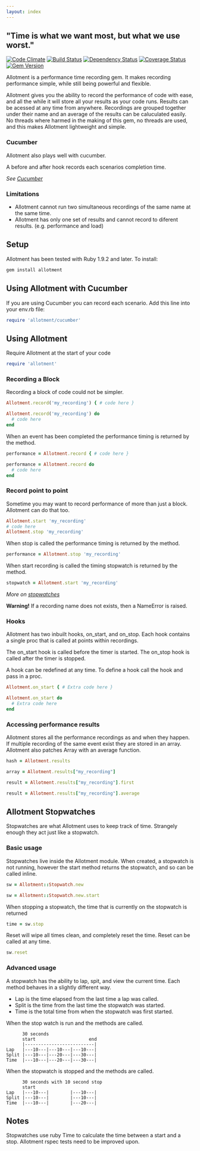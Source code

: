 ```yaml
---
layout: index
---
```



## "Time is what we want most, but what we use worst."

[![Code Climate](https://codeclimate.com/github/benSlaughter/allotment.png)](https://codeclimate.com/github/benSlaughter/allotment)
[![Build Status](https://travis-ci.org/benSlaughter/allotment.png?branch=master)](https://travis-ci.org/benSlaughter/allotment)
[![Dependency Status](https://gemnasium.com/benSlaughter/allotment.png)](https://gemnasium.com/benSlaughter/allotment)
[![Coverage Status](https://coveralls.io/repos/benSlaughter/allotment/badge.png?branch=master)](https://coveralls.io/r/benSlaughter/allotment)
[![Gem Version](https://badge.fury.io/rb/allotment.png)](http://badge.fury.io/rb/allotment)

Allotment is a performance time recording gem.
It makes recording performance simple, while still being powerful and flexible.

Allotment gives you the ability to record the performance of code with ease, and all the while it will store all your results as your code runs.
Results can be acessed at any time from anywhere.
Recordings are grouped together under their name and an average of the results can be caluculated easily.
No threads where harmed in the making of this gem, no threads are used, and this makes Allotment lightweight and simple.

### Cucumber

Allotment also plays well with cucumber.

A before and after hook records each scenarios completion time.

_See [Cucumber](#using-allotment-with-cucumber)_

### Limitations

* Allotment cannot run two simultaneous recordings of the same name at the same time.
* Allotment has only one set of results and cannot record to diferent results. (e.g. performance and load)

## Setup

Allotment has been tested with Ruby 1.9.2 and later.
To install:

```bash
gem install allotment
```

## Using Allotment with Cucumber

If you are using Cucumber you can record each scenario.
Add this line into your env.rb file:

```ruby
require 'allotment/cucumber'
```

## Using Allotment

Require Allotment at the start of your code

```ruby
require 'allotment'
```

### Recording a Block
Recording a block of code could not be simpler.

```ruby
Allotment.record('my_recording') { # code here }
```
```ruby
Allotment.record('my_recording') do
  # code here
end
```

When an event has been completed the performance timing is returned by the method.

```ruby
performance = Allotment.record { # code here }
```
```ruby
performance = Allotment.record do
  # code here
end
```

### Record point to point

Sometime you may want to record performance of more than just a block.
Allotment can do that too.

```ruby
Allotment.start 'my_recording'
# code here
Allotment.stop 'my_recording'
```

When stop is called the performance timing is returned by the method.

```ruby
performance = Allotment.stop 'my_recording'
```

When start recording is called the timing stopwatch is returned by the method.

```ruby
stopwatch = Allotment.start 'my_recording'
```

_More on [stopwatches](#allotment-stopwatches)_

**Warning!** If a recording name does not exists, then a NameError is raised.

### Hooks

Allotment has two inbuilt hooks, on_start, and on_stop.
Each hook contains a single proc that is called at points within recordings.

The on_start hook is called before the timer is started.
The on_stop hook is called after the timer is stopped.

A hook can be redefined at any time.
To define a hook call the hook and pass in a proc.

```ruby
Allotment.on_start { # Extra code here }
```
```ruby
Allotment.on_start do
  # Extra code here
end
```

### Accessing performance results

Allotment stores all the performance recordings as and when they happen.
If multiple recording of the same event exist they are stored in an array.
Allotment also patches Array with an average function.

```ruby
hash = Allotment.results
```
```ruby
array = Allotment.results["my_recording"]
```
```ruby
result = Allotment.results["my_recording"].first
```
```ruby
result = Allotment.results["my_recording"].average
```

## Allotment Stopwatches

Stopwatches are what Allotment uses to keep track of time.
Strangely enough they act just like a stopwatch.

### Basic usage

Stopwatches live inside the Allotment module.
When created, a stopwatch is not running, however the start method returns the stopwatch, and so can be called inline.

```ruby
sw = Allotment::Stopwatch.new
```
```ruby
sw = Allotment::Stopwatch.new.start
```

When stopping a stopwatch, the time that is currently on the stopwatch is returned

```ruby
time = sw.stop
```

Reset will wipe all times clean, and completely reset the time.
Reset can be called at any time.

```ruby
sw.reset
```

### Advanced usage

A stopwatch has the ability to lap, spit, and view the current time.
Each method behaves in a slightly different way.
 * Lap is the time elapsed from the last time a lap was called.
 * Split is the time from the last time the stopwatch was started.
 * Time is the total time from when the stopwatch was first started.

When the stop watch is run and the methods are called.

```
      30 seconds
      start                    end
      |--------------------------|
Lap   |---10---|---10---|---10---|
Split |---10---|---20---|---30---|
Time  |---10---|---20---|---30---|
```

When the stopwatch is stopped and the methods are called.

```
      30 seconds with 10 second stop
      start
Lap   |---10---|        |---10---|
Split |---10---|        |---10---|
Time  |---10---|        |---20---|
```

## Notes

Stopwatches use ruby Time to calculate the time between a start and a stop.
Allotment rspec tests need to be improved upon.
